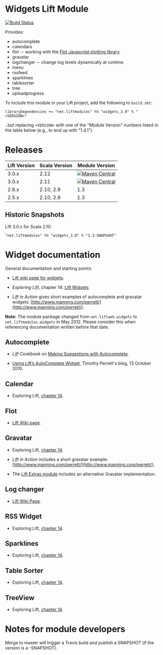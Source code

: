 Widgets Lift Module
==================

[![Build Status](https://travis-ci.org/liftmodules/widgets.svg?branch=master)](https://travis-ci.org/liftmodules/widgets)

Provides:

* autocomplete
* calendars
* flot -- working with the [Flot Javascript plotting library](http://code.google.com/p/flot/).
* gravatar
* logchanger -- change log levels dynamically at runtime.
* menu
* rssfeed
* sparklines
* tablesorter
* tree
* uploadprogress


To include this module in your Lift project, add the following to `build.sbt`:

    libraryDependencies += "net.liftmodules" %% "widgets_3.0" % "<VERSION>"

..but replacing `<VERSION>` with one of the "Module Version" numbers listed in the table below (e.g., to end up with "1.4.1").

Releases
========

| Lift Version | Scala Version | Module Version |
|--------------|---------------|----------------|
| 3.0.x        | 2.12    | [![Maven Central](https://maven-badges.herokuapp.com/maven-central/net.liftmodules/widgets_3.0_2.12/badge.svg)](https://maven-badges.herokuapp.com/maven-central/net.liftmodules/widgets_3.0_2.12) |
| 3.0.x        | 2.11    | [![Maven Central](https://maven-badges.herokuapp.com/maven-central/net.liftmodules/widgets_3.0_2.11/badge.svg)](https://maven-badges.herokuapp.com/maven-central/net.liftmodules/widgets_3.0_2.11) |
| 2.6.x        | 2.10, 2.9     | 1.3            |
| 2.5.x        | 2.10, 2.9     | 1.3            |

Historic Snapshots
------------------

Lift 3.0.x for Scala 2.10:

    "net.liftmodules" %% "widgets_3.0" % "1.3-SNAPSHOT"


Widget documentation
====================

General documentation and starting points:

* [Lift wiki page for widgets](https://www.assembla.com/spaces/liftweb/wiki/Widgets).

* _Exploring Lift_, chapter 14: [Lift Widgets](http://exploring.liftweb.net/master/index-14.html)

* _Lift in Action_ gives short examples of autocomplete and gravatar widgets: [http://www.manning.com/perrett/](http://www.manning.com/perrett/).

**Note:** The module package changed from `net.liftweb.widgets` to `net.liftmodules.widgets` in May 2012.  Please consider this when referencing documentation written before that date.


Autocomplete
------------

* _Lift Cookbook_ on [Making Suggestions with Autocomplete](http://cookbook.liftweb.net/#Autocomplete).

* [Using Lift’s AutoComplete Widget](http://timperrett.com/2010/10/13/using-lifts-autocomplete-widget/), Timothy Perrett's blog, 13 October 2010.


Calendar
--------

* Exploring Lift, [chapter 14](http://exploring.liftweb.net/onepage/index.html#toc-Subsection-14.1.2).

Flot
----

* [Lift Wiki page](https://www.assembla.com/wiki/show/liftweb/flot).

Gravatar
--------

* Exploring Lift, [chapter 14](http://exploring.liftweb.net/onepage/index.html#toc-Subsection-14.1.4).

* _Lift in Action_ includes a short gravatar example: [http://www.manning.com/perrett/](http://www.manning.com/perrett/).

* The [Lift Extras module](https://github.com/eltimn/lift-extras) includes an alternative Gravatar implementation.


Log changer
-----------

* [Lift Wiki Page](https://www.assembla.com/wiki/show/liftweb/logchanger).


RSS Widget
----------

* Exploring Lift, [chapter 14](http://exploring.liftweb.net/onepage/index.html#toc-Subsection-14.1.3).


Sparklines
----------

* Exploring Lift, [chapter 14](http://exploring.liftweb.net/onepage/index.html#toc-Subsection-14.1.6).


Table Sorter
------------

* Exploring Lift, [chapter 14](http://exploring.liftweb.net/onepage/index.html#toc-Subsection-14.1.1).

TreeView
--------

* Exploring Lift, [chapter 14](http://exploring.liftweb.net/onepage/index.html#toc-Subsection-14.1.5).



Notes for module developers
===========================

Merge to master will trigger a Travis build and publish a SNAPSHOT (if the version is a -SNAPSHOT).




